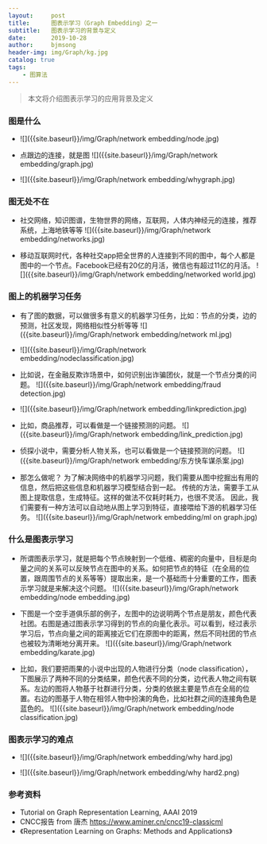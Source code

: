 ```yaml
---
layout:     post
title:      图表示学习（Graph Embedding）之一
subtitle:   图表示学习的背景与定义
date:       2019-10-28
author:     bjmsong
header-img: img/Graph/kg.jpg
catalog: true
tags:
    - 图算法
---
```

>本文将介绍图表示学习的应用背景及定义

### 图是什么

<ul> 
<li markdown="1"> 
![]({{site.baseurl}}/img/Graph/network embedding/node.jpg) 
</li> 
</ul> 


<ul> 
<li markdown="1"> 
点跟边的连接，就是图
![]({{site.baseurl}}/img/Graph/network embedding/graph.jpg) 
</li> 
</ul> 


<ul> 
<li markdown="1"> 
![]({{site.baseurl}}/img/Graph/network embedding/whygraph.jpg) 
</li> 
</ul> 


### 图无处不在

<ul> 
<li markdown="1"> 
社交网络，知识图谱，生物世界的网络，互联网，人体内神经元的连接，推荐系统，上海地铁等等
![]({{site.baseurl}}/img/Graph/network embedding/networks.jpg) 
</li> 
</ul> 

<ul> 
<li markdown="1"> 
移动互联网时代，各种社交app把全世界的人连接到不同的图中，每个人都是图中的一个节点。Facebook已经有20亿的月活，微信也有超过11亿的月活。    
![]({{site.baseurl}}/img/Graph/network embedding/networked world.jpg) 
</li> 
</ul> 

### 图上的机器学习任务
<ul> 
<li markdown="1"> 
有了图的数据，可以做很多有意义的机器学习任务，比如：节点的分类，边的预测，社区发现，网络相似性分析等等
![]({{site.baseurl}}/img/Graph/network embedding/network ml.jpg) 
</li> 
</ul>



<ul> 
<li markdown="1"> 
![]({{site.baseurl}}/img/Graph/network embedding/nodeclassification.jpg) 
</li> 
</ul>


<ul> 
<li markdown="1"> 
比如说，在金融反欺诈场景中，如何识别出诈骗团伙，就是一个节点分类的问题。
![]({{site.baseurl}}/img/Graph/network embedding/fraud detection.jpg) 
</li> 
</ul>


<ul> 
<li markdown="1"> 
![]({{site.baseurl}}/img/Graph/network embedding/linkprediction.jpg) 
</li> 
</ul>



<ul> 
<li markdown="1"> 
比如，商品推荐，可以看做是一个链接预测的问题。
![]({{site.baseurl}}/img/Graph/network embedding/link_prediction.jpg) 
</li> 
</ul>

<ul> 
<li markdown="1"> 
侦探小说中，需要分析人物关系，也可以看做是一个链接预测的问题。
![]({{site.baseurl}}/img/Graph/network embedding/东方快车谋杀案.jpg) 
</li> 
</ul>

<ul> 
<li markdown="1"> 
那怎么做呢？
为了解决网络中的机器学习问题，我们需要从图中挖掘出有用的信息，然后把这些信息和机器学习模型结合到一起。
传统的方法，需要手工从图上提取信息，生成特征。这样的做法不仅耗时耗力，也很不灵活。
因此，我们需要有一种方法可以自动地从图上学习到特征，直接喂给下游的机器学习任务。
![]({{site.baseurl}}/img/Graph/network embedding/ml on graph.jpg) 
</li> 
</ul> 

### 什么是图表示学习
<ul> 
<li markdown="1"> 
所谓图表示学习，就是把每个节点映射到一个低维、稠密的向量中，目标是向量之间的关系可以反映节点在图中的关系。如何把节点的特征（在全局的位置，跟周围节点的关系等等）提取出来，是一个基础而十分重要的工作，图表示学习就是来解决这个问题。
![]({{site.baseurl}}/img/Graph/network embedding/node embedding.jpg) 
</li> 
</ul> 

<ul> 
<li markdown="1"> 
下图是一个空手道俱乐部的例子，左图中的边说明两个节点是朋友，颜色代表社团。右图是通过图表示学习得到的节点的向量化表示。可以看到，经过表示学习后，节点向量之间的距离接近它们在原图中的距离，然后不同社团的节点也被较为清晰地分离开来。
![]({{site.baseurl}}/img/Graph/network embedding/karate.jpg) 
</li> 
</ul>


<ul> 
<li markdown="1">
比如，我们要把雨果的小说中出现的人物进行分类（node classification），下图展示了两种不同的分类结果，颜色代表不同的分类，边代表人物之间有联系。左边的图将人物基于社群进行分类，分类的依据主要是节点在全局的位置。右边的图基于人物在相邻人物中扮演的角色，比如社群之间的连接角色是蓝色的。
![]({{site.baseurl}}/img/Graph/network embedding/node classification.jpg) 
</li> 
</ul>

### 图表示学习的难点
<ul> 
<li markdown="1">
![]({{site.baseurl}}/img/Graph/network embedding/why hard.jpg) 
</li> 
</ul>


<ul> 
<li markdown="1">
![]({{site.baseurl}}/img/Graph/network embedding/why hard2.png) 
</li> 
</ul>


### 参考资料
- Tutorial on Graph Representation Learning, AAAI 2019
- CNCC报告 from 唐杰 
https://www.aminer.cn/cncc19-classicml
- 《Representation Learning on Graphs: Methods and Applications》



